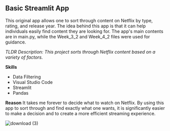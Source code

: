 ## Basic Streamlit App

This original app allows one to sort through content on Netflix by type, rating, and release year. The idea behind this app is that it can help individuals easily find content they are looking for. The app's main contents are in main.py, while the Week_3_2 and Week_4_2 files were used for guidance.

_TLDR Description:_ _This project sorts through Netflix content based on a variety of factors._

**Skills**
- Data Filtering
- Visual Studio Code
- Streamlit
- Pandas

**Reason**
It takes me forever to decide what to watch on Netflix. By using this app to sort through and find exactly what one wants, it is significantly easier to make a decision and to create a more efficient streaming experience.

![download (3)](https://github.com/user-attachments/assets/3cd7abb1-63e5-47d3-8ada-bfad07444484)
